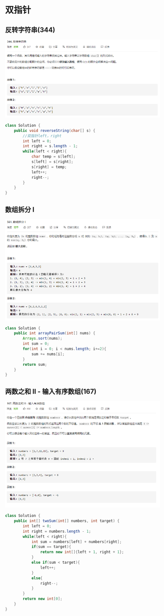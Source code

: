 # 双指针

## 反转字符串(344)

![image-20210203142802562](https://raw.githubusercontent.com/TWDH/General/pic/img/image-20210203142802562.png)

```java
class Solution {
    public void reverseString(char[] s) {
        //双指针left，right
        int left = 0;
        int right = s.length - 1;
        while(left < right){
            char temp = s[left];
            s[left] = s[right];
            s[right] = temp;
            left++;
            right--;
        }
    }
}
```

## 数组拆分 I

![image-20210203142853067](https://raw.githubusercontent.com/TWDH/General/pic/img/image-20210203142853067.png)

```java
class Solution {
    public int arrayPairSum(int[] nums) {
        Arrays.sort(nums);
        int sum = 0;
        for(int i = 0; i < nums.length; i+=2){
            sum += nums[i];
        }
        return sum;
    }
}
```

## 两数之和 II - 输入有序数组(167)

![image-20210203142631133](https://raw.githubusercontent.com/TWDH/General/pic/img/image-20210203142631133.png)

```java
class Solution {
    public int[] twoSum(int[] numbers, int target) {
        int left = 0; 
        int right = numbers.length - 1;
        while(left < right){
            int sum = numbers[left] + numbers[right];
            if(sum == target){
                return new int[]{left + 1, right + 1};
            }
            else if(sum < target){
                left++;
            }
            else{
                right--;
            }
        }
        return new int[0];
    }
}
```

